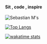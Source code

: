 #### Sit , code , inspire

![Sebastian M's](https://github-readme-stats.vercel.app/api?username=astianmuchui&show_icons=true&theme=tokyonight)

[![Top Langs](https://github-readme-stats.vercel.app/api/top-langs/?username=astianmuchui&layout=compact&theme=tokyonight&langs_count=12)](https://github.com/astianmuchui/github-readme-stats)

[![ wakatime stats](https://github-readme-stats.vercel.app/api/wakatime?username=astianmuchui)](https://github.com/astioanmuchui/github-readme-stats)
 
